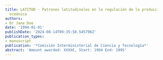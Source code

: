 ```yaml
---
title: LATITUD - Patrones latitudinales en la regulación de la producción planctónica
  oceánica
authors:
- Dr Jane Doe
date: '1994-01-01'
publishDate: '2024-08-14T09:35:58.545796Z'
publication_types:
- manuscript
publication: '*Comisión Interministerial de Ciencia y Tecnología*'
abstract: 'Amount awarded: XXXX€, Start: 1994 End: 1995'
---
```

